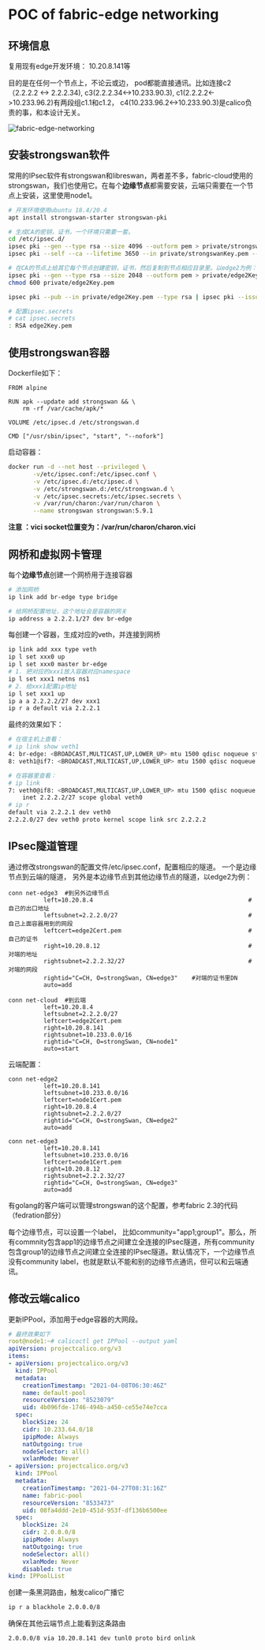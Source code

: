 

# POC of fabric-edge networking  



## 环境信息

复用现有edge开发环境： 10.20.8.141等

目的是在任何一个节点上，不论云或边， pod都能直接通讯。比如连接c2（2.2.2.2 <-> 2.2.2.34), c3(2.2.2.34<->10.233.90.3), c1(2.2.2.2<->10.233.96.2)有两段组c1.1和c1.2， c4(10.233.96.2<->10.233.90.3)是calico负责的事，和本设计无关。

![fabric-edge-networking](fabric-edge-networking.png)

## 安装strongswan软件

常用的IPsec软件有strongswan和libreswan，两者差不多，fabric-cloud使用的strongswan，我们也使用它。在每个**边缘节点**都需要安装，云端只需要在一个节点上安装，这里使用node1。

```bash
# 开发环境使用ubuntu 18.4/20.4
apt install strongswan-starter strongswan-pki

# 生成CA的密钥，证书，一个环境只需要一套。
cd /etc/ipsec.d/
ipsec pki --gen --type rsa --size 4096 --outform pem > private/strongswanKey.pem
ipsec pki --self --ca --lifetime 3650 --in private/strongswanKey.pem --type rsa --dn "C=CN, O=strongSwan, CN=Root CA" --outform pem > cacerts/strongswanCert.pem

# 在CA的节点上给其它每个节点创建密钥，证书，然后复制到节点相应目录里。以edge2为例：
ipsec pki --gen --type rsa --size 2048 --outform pem > private/edge2Key.pem
chmod 600 private/edge2Key.pem

ipsec pki --pub --in private/edge2Key.pem --type rsa | ipsec pki --issue --lifetime 730 --cacert cacerts/strongswanCert.pem --cakey private/strongswanKey.pem --dn "C=CN, O=strongSwan, CN=edge2" --san edge2 --flag serverAuth --flag ikeIntermediate --outform pem > certs/edge2Cert.pem

# 配置ipsec.secrets
# cat ipsec.secrets
: RSA edge2Key.pem
```



## 使用strongswan容器

Dockerfile如下：
```
FROM alpine

RUN apk --update add strongswan && \
    rm -rf /var/cache/apk/*

VOLUME /etc/ipsec.d /etc/strongswan.d

CMD ["/usr/sbin/ipsec", "start", "--nofork"]
```

启动容器：
```bash
docker run -d --net host --privileged \
       -v/etc/ipsec.conf:/etc/ipsec.conf \
       -v /etc/ipsec.d:/etc/ipsec.d \
       -v /etc/strongswan.d:/etc/strongswan.d \
       -v /etc/ipsec.secrets:/etc/ipsec.secrets \
       -v /var/run/charon:/var/run/charon \
       --name strongswan strongswan:5.9.1
```

**注意 ：vici socket位置变为：/var/run/charon/charon.vici**



## 网桥和虚拟网卡管理

每个**边缘节点**创建一个网桥用于连接容器

```bash
# 添加网桥
ip link add br-edge type bridge

# 给网桥配置地址，这个地址会是容器的网关
ip address a 2.2.2.1/27 dev br-edge
```

每创建一个容器，生成对应的veth，并连接到网桥

```bash
ip link add xxx type veth
ip l set xxx0 up
ip l set xxx0 master br-edge
# 1. 把对应的xxx1放入容器对应namespace
ip l set xxx1 netns ns1
# 2. 给xxx1配置ip地址
ip l set xxx1 up
ip a a 2.2.2.2/27 dev xxx1
ip r a default via 2.2.2.1
```

最终的效果如下：

```bash
# 在宿主机上查看：
# ip link show veth1
4: br-edge: <BROADCAST,MULTICAST,UP,LOWER_UP> mtu 1500 qdisc noqueue state UP mode DEFAULT
8: veth1@if7: <BROADCAST,MULTICAST,UP,LOWER_UP> mtu 1500 qdisc noqueue master br-edge state UP mode DEFAULT 

# 在容器里查看：
# ip link
7: veth0@if8: <BROADCAST,MULTICAST,UP,LOWER_UP> mtu 1500 qdisc noqueue state UP group default qlen 1000
    inet 2.2.2.2/27 scope global veth0
# ip r
default via 2.2.2.1 dev veth0
2.2.2.0/27 dev veth0 proto kernel scope link src 2.2.2.2
```



## IPsec隧道管理

通过修改strongswan的配置文件/etc/ipsec.conf，配置相应的隧道。 一个是边缘节点到云端的隧道， 另外是本边缘节点到其他边缘节点的隧道，以edge2为例：

```
conn net-edge3  #到另外边缘节点
          left=10.20.8.4           									#自己的出口地址
          leftsubnet=2.2.2.0/27    									#自己上面容器用到的网段
          leftcert=edge2Cert.pem   									#自己的证书
          right=10.20.8.12         									#对端的地址
          rightsubnet=2.2.2.32/27  									#对端的网段
          rightid="C=CH, O=strongSwan, CN=edge3"    #对端的证书里DN
          auto=add

conn net-cloud  #到云端
          left=10.20.8.4
          leftsubnet=2.2.2.0/27
          leftcert=edge2Cert.pem
          right=10.20.8.141
          rightsubnet=10.233.0.0/16
          rightid="C=CH, O=strongSwan, CN=node1"
          auto=start
```

云端配置：

```
conn net-edge2
          left=10.20.8.141
          leftsubnet=10.233.0.0/16
          leftcert=node1Cert.pem
          right=10.20.8.4
          rightsubnet=2.2.2.0/27
          rightid="C=CH, O=strongSwan, CN=edge2"
          auto=add

conn net-edge3
          left=10.20.8.141
          leftsubnet=10.233.0.0/16
          leftcert=node1Cert.pem
          right=10.20.8.12
          rightsubnet=2.2.2.32/27
          rightid="C=CH, O=strongSwan, CN=edge3"
          auto=add
```

有golang的客户端可以管理strongswan的这个配置，参考fabric 2.3的代码 （fedration部分）

每个边缘节点，可以设置一个label， 比如community="app1;group1"。那么，所有commnity包含app1的边缘节点之间建立全连接的IPsec隧道，所有community包含group1的边缘节点之间建立全连接的IPsec隧道。默认情况下，一个边缘节点没有community label，也就是默认不能和别的边缘节点通讯，但可以和云端通讯。

## 修改云端calico

更新IPPool，添加用于edge容器的大网段。

```yaml
# 最终效果如下
root@node1:~# calicoctl get IPPool --output yaml
apiVersion: projectcalico.org/v3
items:
- apiVersion: projectcalico.org/v3
  kind: IPPool
  metadata:
    creationTimestamp: "2021-04-08T06:30:46Z"
    name: default-pool
    resourceVersion: "8523079"
    uid: 4b096fde-1746-494b-a450-ce55e74e7cca
  spec:
    blockSize: 24
    cidr: 10.233.64.0/18
    ipipMode: Always
    natOutgoing: true
    nodeSelector: all()
    vxlanMode: Never
- apiVersion: projectcalico.org/v3
  kind: IPPool
  metadata:
    creationTimestamp: "2021-04-27T08:31:16Z"
    name: fabric-pool
    resourceVersion: "8533473"
    uid: 08fa4ddd-2e10-451d-953f-df136b6500ee
  spec:
    blockSize: 24
    cidr: 2.0.0.0/8
    ipipMode: Always
    natOutgoing: true
    nodeSelector: all()
    vxlanMode: Never
    disabled: true     
kind: IPPoolList
```

创建一条黑洞路由，触发calico广播它

```bash
ip r a blackhole 2.0.0.0/8
```

确保在其他云端节点上能看到这条路由

```
2.0.0.0/8 via 10.20.8.141 dev tunl0 proto bird onlink
```

